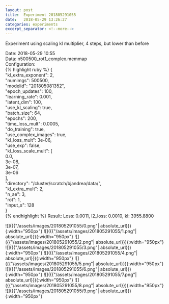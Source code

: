 ```yaml
---
layout: post
title:  Experiment 201805291055
date:   2018-05-29 13:26:27
categories: experiments
excerpt_separator: <!--more-->
---
```

Experiment using scaling kl multiplier, 4 steps, but lower than before  

 <!--more-->
Date: 2018-05-29 10:55  
Data: n500500_rot1_complex.memmap  
Configuration:   
{% highlight ruby %}
{  
    "kl_extra_exponent": 2,   
    "numimgs": 500500,   
    "modelid": "201805081352",   
    "epoch_updates": 100,   
    "learning_rate": 0.001,   
    "latent_dim": 100,   
    "use_kl_scaling": true,   
    "batch_size": 64,   
    "epochs": 200,   
    "time_loss_mult": 0.0005,   
    "do_training": true,   
    "use_complex_images": true,   
    "kl_loss_mult": 3e-06,   
    "use_exp": false,   
    "kl_loss_scale_mult": [  
        0.0,   
        3e-08,   
        3e-07,   
        3e-06  
    ],   
    "directory": "/cluster/scratch/bjandrea/data/",   
    "kl_extra_mult": 2,   
    "n_ae": 3,   
    "rot": 1,   
    "input_s": 128  
}  
{% endhighlight %}
Result: Loss: 0.0011, l2_loss: 0.0010, kl: 3955.8800  

![]({{"/assets/images/201805291055/0.png"| absolute_url}}){:width="950px"}
![]({{"/assets/images/201805291055/1.png"| absolute_url}}){:width="950px"}
![]({{"/assets/images/201805291055/2.png"| absolute_url}}){:width="950px"}
![]({{"/assets/images/201805291055/3.png"| absolute_url}}){:width="950px"}
![]({{"/assets/images/201805291055/4.png"| absolute_url}}){:width="950px"}
![]({{"/assets/images/201805291055/5.png"| absolute_url}}){:width="950px"}
![]({{"/assets/images/201805291055/6.png"| absolute_url}}){:width="950px"}
![]({{"/assets/images/201805291055/7.png"| absolute_url}}){:width="950px"}
![]({{"/assets/images/201805291055/8.png"| absolute_url}}){:width="950px"}
![]({{"/assets/images/201805291055/9.png"| absolute_url}}){:width="950px"}
